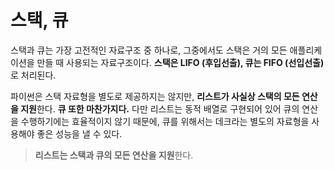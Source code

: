 # 스택, 큐

스택과 큐는 가장 고전적인 자료구조 중 하나로, 그중에서도 스택은 거의 모든 애플리케이션을 만들 때 사용되는 자료구조이다.
**스택은 LIFO (후입선출), 큐는 FIFO (선입선출)** 로 처리된다.

파이썬은 스택 자료형을 별도로 제공하지는 않지만, **리스트가 사실상 스택의 모든 연산을 지원**한다. **큐 또한 마찬가지다.** 다만 리스트는 동적 배열로 구현되어 있어 큐의 연산을 수행하기에는 효율적이지 않기 때문에, 큐를 위해서는 데크라는 별도의 자료형을 사용해야 좋은 성능을 낼 수 있다.
> **리스트는 스택과 큐의 모든 연산을 지원**한다.